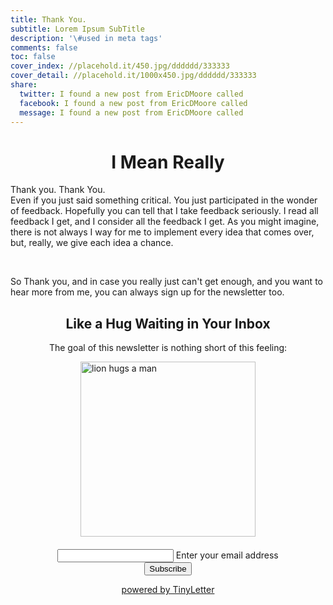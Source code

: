 ```yaml
---
title: Thank You.
subtitle: Lorem Ipsum SubTitle
description: '\#used in meta tags'
comments: false
toc: false
cover_index: //placehold.it/450.jpg/dddddd/333333
cover_detail: //placehold.it/1000x450.jpg/dddddd/333333
share:
  twitter: I found a new post from EricDMoore called
  facebook: I found a new post from EricDMoore called
  message: I found a new post from EricDMoore called
---
```


<h1 style="text-align: center;"> I Mean Really</h1>

Thank you. Thank You. <br> Even if you just said something critical. You just participated in the wonder of feedback. Hopefully you can tell that I take feedback seriously. I read all feedback I get, and I consider all the feedback I get. As you might imagine, there is not always I way for me to implement every idea that comes over, but, really, we give each idea a chance.

<br>

So Thank you, and in case you really just can't get enough, and you want to hear more from me, you can always sign up for the newsletter too.
<br>

<h2 style="text-align: center;"> Like a Hug Waiting in Your Inbox </h2>
<p style="text-align: center;"> The goal of this newsletter is nothing short of this feeling:</p>
<img style="width: 280; height: 280; display: block; margin:auto;" alt="lion hugs a man" src="https://media.giphy.com/media/IcVHFB2tqLFEA/giphy.gif">
<form 
	style="margin:15pt;text-align:center;" 
	action="https://tinyletter.com/ericdmoore" 
	method="post" 
	target="popupwindow" 
	onsubmit="window.open('https://tinyletter.com/ericdmoore', 'popupwindow', 'scrollbars=yes,width=800,height=600');return true">
<input type="text" style="text-align: center; width:40%; margin:auto;" name="email" id="tlemail" />
<label for="tlemail">Enter your email address</label>
<br/>
<input type="hidden" value="1" name="embed"/>
<input type="submit" value="Subscribe"/></p>
<p style="text-align: center;"><a href="https://tinyletter.com/ericdmoore" target="_blank">powered by TinyLetter</a></p>
</form>